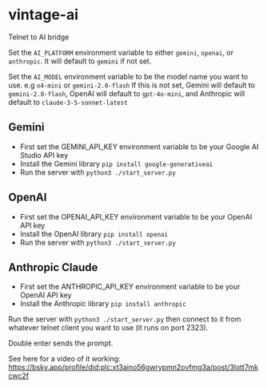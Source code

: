 # vintage-ai
Telnet to AI bridge

Set the `AI_PLATFORM` environment variable to either `gemini`, `openai`, or `anthropic`.  It will default to `gemini` if not set.

Set the `AI_MODEL` environment variable to be the model name you want to use.  e.g `o4-mini` or `gemini-2.0-flash`
If this is not set, Gemini will default to `gemini-2.0-flash`, OpenAI will default to `gpt-4o-mini`, and Anthropic will default to `claude-3-5-sonnet-latest`

## Gemini
- First set the GEMINI_API_KEY environment variable to be your Google AI Studio API key
- Install the Gemini library `pip install google-generativeai`
- Run the server with `python3 ./start_server.py`

## OpenAI
- First set the OPENAI_API_KEY environment variable to be your OpenAI API key
- Install the OpenAI library `pip install openai`
- Run the server with `python3 ./start_server.py`

## Anthropic Claude
- First set the ANTHROPIC_API_KEY environment variable to be your OpenAI API key
- Install the Anthropic library `pip install anthropic`


Run the server with `python3 ./start_server.py` then connect to it from whatever telnet client you want to use (it runs on port 2323).

Double enter sends the prompt.

See here for a video of it working: https://bsky.app/profile/did:plc:xt3aino56gwrypmn2ovfmg3a/post/3lott7mkcwc2f
